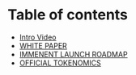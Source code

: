 # Table of contents

* [Intro Video](README.md)
* [WHITE PAPER](white-paper.md)
* [IMMENENT LAUNCH ROADMAP](immenent-launch-roadmap.md)
* [OFFICIAL TOKENOMICS](official-tokenomics.md)

